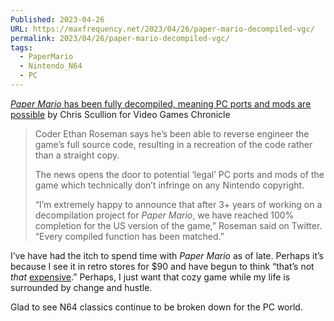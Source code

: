 ```yaml
---
Published: 2023-04-26
URL: https://maxfrequency.net/2023/04/26/paper-mario-decompiled-vgc/
permalink: 2023/04/26/paper-mario-decompiled-vgc/
tags:
  - PaperMario
  - Nintendo_N64
  - PC
---
```

[*Paper Mario* has been fully decompiled, meaning PC ports and mods are possible](https://www.videogameschronicle.com/news/paper-mario-has-been-fully-decompiled-meaning-pc-ports-and-mods-are-possible/) by Chris Scullion for Video Games Chronicle

> Coder Ethan Roseman says he’s been able to reverse engineer the game’s full source code, resulting in a recreation of the code rather than a straight copy.
> 
> The news opens the door to potential ‘legal’ PC ports and mods of the game which technically don’t infringe on any Nintendo copyright.
> 
> “I’m extremely happy to announce that after 3+ years of working on a decompilation project for *Paper Mario*, we have reached 100% completion for the US version of the game,” Roseman said on Twitter. “Every compiled function has been matched.”

I’ve have had the itch to spend time with *Paper Mario* as of late. Perhaps it’s because I see it in retro stores for $90 and have begun to think “that’s not *that* [expensive](https://www.pricecharting.com/game/nintendo-64/paper-mario).” Perhaps, I just want that cozy game while my life is surrounded by change and hustle.

Glad to see N64 classics continue to be broken down for the PC world.
